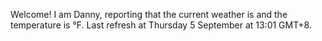 Welcome! I am Danny, reporting that the current weather is  and the temperature is °F.
Last refresh at Thursday 5 September at 13:01 GMT+8.

